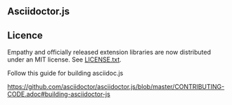 

Asciidoctor.js
---

Licence
---
Empathy and officially released extension libraries are now distributed under an
MIT license.  See [LICENSE.txt](./LICENSE.txt).


Follow this guide for building asciidoc.js

https://github.com/asciidoctor/asciidoctor.js/blob/master/CONTRIBUTING-CODE.adoc#building-asciidoctor-js

